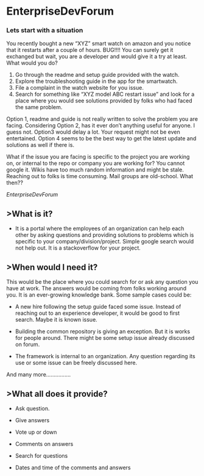 # **EnterpriseDevForum**

### Lets start with a situation
You recently bought a new “XYZ” smart watch on amazon and you notice that it restarts after a couple of hours. BUG!!!!
You can surely get it exchanged but wait, you are a developer and would give it a try at least. What would you do?
1.	Go through the readme and setup guide provided with the watch.
2.	Explore the troubleshooting guide in the app for the smartwatch.
3.	File a complaint in the watch website for you issue.
4.	Search for something like “XYZ model ABC restart issue” and look for a place where you would see solutions provided by folks who had faced the same problem.

Option 1, readme and guide is not really written to solve the problem you are facing. Considering Option 2, has it ever don’t anything useful for anyone. I guess not. Option3 would delay a lot. Your request might not be even entertained. Option 4 seems to be the best way to get the latest update and solutions as well if there is.

What if the issue you are facing is specific to the project you are working on, or internal to the repo or company you are working for? You cannot google it. Wikis have too much random information and might be stale. Reaching out to folks is time consuming. Mail groups are old-school. What then??

_EnterpriseDevForum_


## >What is it?

* It is a portal where the employees of an organization can help each other by asking questions and providing solutions to problems which is specific to your company/division/project. Simple google search would not help out. It is a stackoverflow for your project.

## >When would I need it?

This would be the place where you could search for or ask any question you have at work. The answers would be coming from folks working around you. It is an ever-growing knowledge bank. Some sample cases could be:

* A new hire following the setup guide faced some issue. Instead of reaching out to an experience developer, it would be good to first search. Maybe it is known issue.

* Building the common repository is giving an exception. But it is works for people around. There might be some setup issue already discussed on forum.

* The framework is internal to an organization. Any question regarding its use or some issue can be freely discussed here. 

And many more…………….

## >What all does it provide?

* Ask question.

* Give answers

* Vote up or down

* Comments on answers

* Search for questions

* Dates and time of the comments and answers

